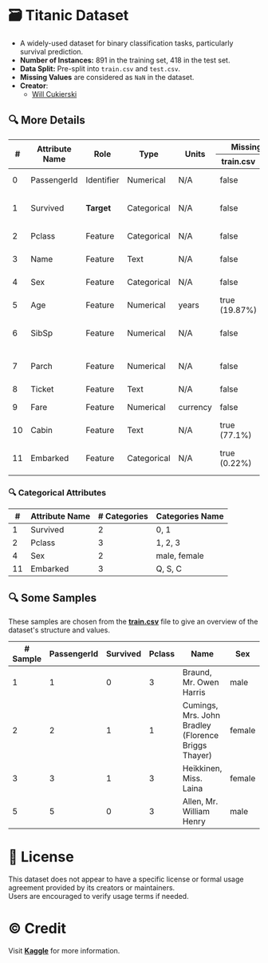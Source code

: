 # 🗃️ Titanic Dataset
   - A widely-used dataset for binary classification tasks, particularly survival prediction.
   - **Number of Instances:** 891 in the training set, 418 in the test set.
   - **Data Split:** Pre-split into `train.csv` and `test.csv`.
   - **Missing Values** are considered as `NaN` in the dataset.
   - **Creator**:
      - [Will Cukierski](https://scholar.google.com/citations?user=btZpioYAAAAJ&hl=en)

## 🔍 More Details
<table style="margin: 0 auto;">
   <thead>
      <tr>
         <th rowspan="2" style="text-align: center;">#</th>
         <th rowspan="2" style="text-align: center;">Attribute Name</th>
         <th rowspan="2" style="text-align: center;">Role</th>
         <th rowspan="2" style="text-align: center;">Type</th>
         <th rowspan="2" style="text-align: center;">Units</th>
         <th colspan="2" style="text-align: center;">Missing Values</th>
         <th rowspan="2" style="text-align: center;">Description</th>
      </tr>
      <tr>
         <th style="text-align: center;">train.csv</th>
         <th style="text-align: center;">test.csv</th>
      </tr>
   </thead>
   <tbody>
      <tr>
         <td>0</td>
         <td>PassengerId</td>
         <td>Identifier</td>
         <td>Numerical</td>
         <td>N/A</td>
         <td>false</td>
         <td>false</td>
         <td>Unique ID for each passenger</td>
      </tr>
      <tr>
         <td>1</td>
         <td>Survived</td>
         <td><strong>Target</strong></td>
         <td>Categorical</td>
         <td>N/A</td>
         <td>false</td>
         <td>false</td>
         <td>Survival status (0 = No, 1 = Yes)</td>
      </tr>
      <tr>
         <td>2</td>
         <td>Pclass</td>
         <td>Feature</td>
         <td>Categorical</td>
         <td>N/A</td>
         <td>false</td>
         <td>false</td>
         <td>Passenger class (1, 2, 3)</td>
      </tr>
      <tr>
         <td>3</td>
         <td>Name</td>
         <td>Feature</td>
         <td>Text</td>
         <td>N/A</td>
         <td>false</td>
         <td>false</td>
         <td>Passenger's full name</td>
      </tr>
      <tr>
         <td>4</td>
         <td>Sex</td>
         <td>Feature</td>
         <td>Categorical</td>
         <td>N/A</td>
         <td>false</td>
         <td>false</td>
         <td>Gender (male, female)</td>
      </tr>
      <tr>
         <td>5</td>
         <td>Age</td>
         <td>Feature</td>
         <td>Numerical</td>
         <td>years</td>
         <td>true (19.87%)</td>
         <td>true (20.57%)</td>
         <td>Passenger's age</td>
      </tr>
      <tr>
         <td>6</td>
         <td>SibSp</td>
         <td>Feature</td>
         <td>Numerical</td>
         <td>N/A</td>
         <td>false</td>
         <td>false</td>
         <td>Number of siblings/spouses aboard</td>
      </tr>
      <tr>
         <td>7</td>
         <td>Parch</td>
         <td>Feature</td>
         <td>Numerical</td>
         <td>N/A</td>
         <td>false</td>
         <td>false</td>
         <td>Number of parents/children aboard</td>
      </tr>
      <tr>
         <td>8</td>
         <td>Ticket</td>
         <td>Feature</td>
         <td>Text</td>
         <td>N/A</td>
         <td>false</td>
         <td>false</td>
         <td>Ticket number</td>
      </tr>
      <tr>
         <td>9</td>
         <td>Fare</td>
         <td>Feature</td>
         <td>Numerical</td>
         <td>currency</td>
         <td>false</td>
         <td>true (0.24%)</td>
         <td>Ticket fare</td>
      </tr>
      <tr>
         <td>10</td>
         <td>Cabin</td>
         <td>Feature</td>
         <td>Text</td>
         <td>N/A</td>
         <td>true (77.1%)</td>
         <td>true (78.23%)</td>
         <td>Cabin number</td>
      </tr>
      <tr>
         <td>11</td>
         <td>Embarked</td>
         <td>Feature</td>
         <td>Categorical</td>
         <td>N/A</td>
         <td>true (0.22%)</td>
         <td>false</td>
         <td>Port of embarkation (C, Q, S)</td>
      </tr>
   </tbody>
</table>

### 🔍 Categorical Attributes
<table style="margin: 0 auto;">
   <thead>
      <tr>
         <th style="text-align: center;">#</th>
         <th style="text-align: center;">Attribute Name</th>
         <th style="text-align: center;"># Categories</th>
         <th style="text-align: center;">Categories Name</th>
      </tr>
   </thead>
   <tbody>
      <tr>
         <td>1</td>
         <td>Survived</td>
         <td>2</td>
         <td>0, 1</td>
      </tr>
      <tr>
         <td>2</td>
         <td>Pclass</td>
         <td>3</td>
         <td>1, 2, 3</td>
      </tr>
      <tr>
         <td>4</td>
         <td>Sex</td>
         <td>2</td>
         <td>male, female</td>
      </tr>
      <tr>
         <td>11</td>
         <td>Embarked</td>
         <td>3</td>
         <td>Q, S, C</td>
      </tr>
   </tbody>
</table>

## 🔍 Some Samples
These samples are chosen from the [**train.csv**](./train.csv) file to give an overview of the dataset's structure and values.
<table style="margin: 0 auto;">
   <thead>
      <tr>
         <th style="text-align: center;"># Sample</th>
         <th style="text-align: center;">PassengerId</th>
         <th style="text-align: center;">Survived</th>
         <th style="text-align: center;">Pclass</th>
         <th style="text-align: center;">Name</th>
         <th style="text-align: center;">Sex</th>
         <th style="text-align: center;">Age</th>
         <th style="text-align: center;">SibSp</th>
         <th style="text-align: center;">Parch</th>
         <th style="text-align: center;">Ticket</th>
         <th style="text-align: center;">Fare</th>
         <th style="text-align: center;">Cabin</th>
         <th style="text-align: center;">Embarked</th>
      </tr>
   </thead>
   <tbody>
      <tr>
         <td>1</td>
         <td>1</td>
         <td>0</td>
         <td>3</td>
         <td>Braund, Mr. Owen Harris</td>
         <td>male</td>
         <td>22</td>
         <td>1</td>
         <td>0</td>
         <td>A/5 21171</td>
         <td>7.25</td>
         <td>NaN</td>
         <td>S</td>
      </tr>
      <tr>
         <td>2</td>
         <td>2</td>
         <td>1</td>
         <td>1</td>
         <td>Cumings, Mrs. John Bradley (Florence Briggs Thayer)</td>
         <td>female</td>
         <td>38</td>
         <td>1</td>
         <td>0</td>
         <td>PC 17599</td>
         <td>71.2833</td>
         <td>C85</td>
         <td>C</td>
      </tr>
      <tr>
         <td>3</td>
         <td>3</td>
         <td>1</td>
         <td>3</td>
         <td>Heikkinen, Miss. Laina</td>
         <td>female</td>
         <td>26</td>
         <td>0</td>
         <td>0</td>
         <td>STON/O2. 3101282</td>
         <td>7.925</td>
         <td>NaN</td>
         <td>S</td>
      </tr>
      <tr>
         <td>5</td>
         <td>5</td>
         <td>0</td>
         <td>3</td>
         <td>Allen, Mr. William Henry</td>
         <td>male</td>
         <td>35</td>
         <td>0</td>
         <td>0</td>
         <td>373450</td>
         <td>8.05</td>
         <td>NaN</td>
         <td>S</td>
      </tr>
   </tbody>
</table>

# 📄 License
This dataset does not appear to have a specific license or formal usage agreement provided by its creators or maintainers.  
Users are encouraged to verify usage terms if needed.

# ©️ Credit
Visit [**Kaggle**](https://www.kaggle.com/competitions/titanic) for more information.